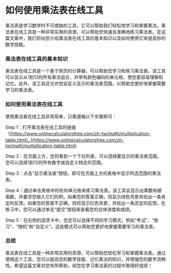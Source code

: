 如何使用乘法表在线工具
===========

乘法表是学习数学时不可或缺的工具，它可以帮助我们轻松地学习和掌握乘法。乘法表在线工具是一种非常实用的资源，可以帮助您快速且准确地练习乘法表。在这篇文章中，我们将向您介绍乘法表在线工具的基本知识以及如何使用它来提高你的数学技能。

### 乘法表在线工具的基本知识

乘法表在线工具是一个基于网页的计算器，可以帮助您学习和练习乘法表。该工具可以显示从1到12的所有乘法组合，并带有颜色编码的单元格，使您更容易理解和记忆。此外，该工具还允许您自定义显示的乘法表范围，以帮助您更好地掌握需要学习的乘法表。

### 如何使用乘法表在线工具

使用乘法表在线工具非常简单，只需遵循以下步骤即可：

Step 1：打开乘法表在线工具的链接（[https://www.onlinecalculatorsfree.com/zh-tw/math/multiplication-table.html）。](https://www.onlinecalculatorsfree.com/zh-tw/math/multiplication-table.html)

Step 2：在页面上方，您将看到一个下拉列表，可以选择要显示的乘法表范围。您可以选择1到12的所有数字或自定义特定的范围。

Step 3：点击“显示乘法表”按钮，即可在页面上方的表格中显示所选范围的乘法表。

Step 4：通过单击表格中的任何单元格来练习乘法表。该工具会显示出乘数和被乘数，并要求您输入它们的积。如果您的答案正确，将显示绿色背景并给出一条肯定的反馈。如果您的答案不正确，则将显示红色背景，并给出一条否定的反馈。在练习中，您可以通过单击“提交”按钮来查看您的总体进度和成绩。

Step 5：在右侧的选项卡中，您还可以选择不同的学习模式，例如“考试”、“练习”、“随机”和“自定义”。这些模式可以帮助您更好地掌握需要学习的乘法表。

### 总结

乘法表在线工具是一种非常实用的资源，可以帮助您轻松学习和掌握乘法表。通过使用这个工具，您可以提高您的数学技能、记忆乘法的知识，并增强您的数字流畅性。希望这篇文章对您有所帮助，祝您在学习乘法表的过程中取得好成绩！